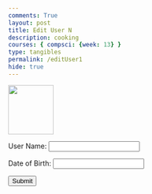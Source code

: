 ```yaml
---
comments: True
layout: post
title: Edit User N
description: cooking
courses: { compsci: {week: 13} }
type: tangibles
permalink: /editUser1
hide: true
---
```

<style>

</style>


<div class="container">
    <form id="username" action="javascript:login_user()">
        <p>
        <img src="/lmc-frontend/images/cookie.png" width="92px" height="100px">
        </p>
        <p><label>
            User Name:
            <input class="userInput" type="text" name="name" id="name" required>
        </label></p>
        <p><label>
            Date of Birth:
            <input class="userInput" type="text" id="dob" required>
        </label></p>
        <p>
            <button onclick="login_user()">Submit</button>
        </p>
    </form>
</div>


<!-- 
Below JavaScript code is designed to handle user authentication in a web application. It's written to work with a backend server that uses JWT (JSON Web Tokens) for authentication.

The script defines a function when the page loads. This function is triggered when the Login button in the HTML form above is pressed. 
 -->
<script type="module">
    // uri variable and options object are obtained from config.js
    import { uri, options } from '{{site.baseurl}}/assets/js/api/config.js';
    
    function login_user(){
        // Set Authenticate endpoint
        const url = uri + '/api/users/';

        // Set the body of the request to include login data from the DOM
        const body = {
            name: document.getElementById("name").value,
            dob: document.getElementById("dob").value,
        };

        // Change options according to Authentication requirements
        const authOptions = {
            ...options, // This will copy all properties from options
            method: 'PUT', // Override the method property
            cache: 'no-cache', // Set the cache property
            headers: {
                'Content-Type': 'application/json', // Example header
                'uid': localStorage.getItem('uid') // Set the uid as a header
            },
            body: JSON.stringify(body),
        };

        console.log(url);
        console.log(authOptions);
        console.log(body);
        // Fetch JWT
        fetch(url, authOptions)
        .then(response => {
            // handle error response from Web API
            if (!response.ok) {
                const errorMsg = 'Login error: ' + response.status;
                console.log(errorMsg);
                return;
            }
            window.location.href = "{{site.baseurl}}/data/database";
        })
        // catch fetch errors (ie ACCESS to server blocked)
        .catch(err => {
            console.error(err);
        });
    }

    // Attach login_user to the window object, allowing access to form action
    window.login_user = login_user;
</script>